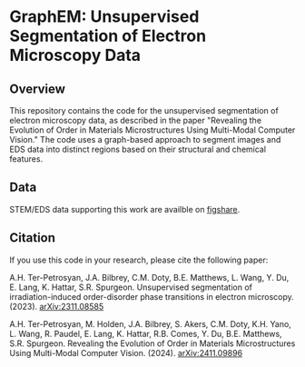 # GraphEM: Unsupervised Segmentation of Electron Microscopy Data

## Overview

This repository contains the code for the unsupervised segmentation of electron microscopy data, as described in the paper "Revealing the Evolution of Order in Materials Microstructures Using Multi-Modal Computer Vision." The code uses a graph-based approach to segment images and EDS data into distinct regions based on their structural and chemical features. 

## Data

STEM/EDS data supporting this work are availble on [figshare](https://figshare.com/articles/dataset/Epitaxial_LaFeO_sub_3_sub_SrTiO_sub_3_sub_films_before_and_after_irradiation/27633015).

## Citation

If you use this code in your research, please cite the following paper:

A.H. Ter-Petrosyan, J.A. Bilbrey, C.M. Doty, B.E. Matthews, L. Wang, Y. Du, E. Lang, K. Hattar, S.R. Spurgeon. Unsupervised segmentation of irradiation-induced order-disorder phase transitions in electron microscopy. (2023). [arXiv:2311.08585](https://arxiv.org/abs/2311.08585)

A.H. Ter-Petrosyan, M. Holden, J.A. Bilbrey, S. Akers, C.M. Doty, K.H. Yano, L. Wang, R. Paudel, E. Lang, K. Hattar, R.B. Comes, Y. Du, B.E. Matthews, S.R. Spurgeon. Revealing the Evolution of Order in Materials Microstructures Using Multi-Modal Computer Vision. (2024). [arXiv:2411.09896](https://arxiv.org/abs/2411.09896)
